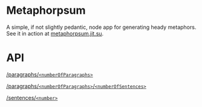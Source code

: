 Metaphorpsum
============

A simple, if not slightly pedantic, node app for generating heady metaphors. See it in action at [metaphorpsum.jit.su](http://metaphorpsum.jit.su).

API
===

[/paragraphs/`<numberOfParagraphs>`](http://metaphorpsum.jit.su/paragraphs/2)

[/paragraphs/`<numberOfParagraphs>`/`<numberOfSentences>`](http://metaphorpsum.jit.su/paragraphs/2/4)

[/sentences/`<number>`](http://metaphorpsum.jit.su/sentences/4)